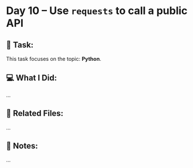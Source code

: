 # Day 10 – Use `requests` to call a public API

## 🔧 Task:
This task focuses on the topic: **Python**.

## 💻 What I Did:
...

## 🔗 Related Files:
...

## 📝 Notes:
...
